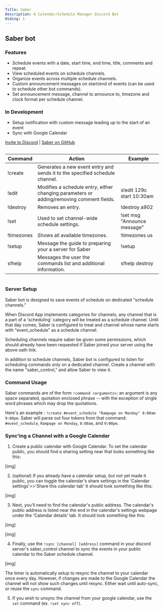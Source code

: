 ```yaml
---
Title: Saber
Description: A Calendar/Schedule Manager Discord Bot
Hiding: 1
---
```


## Saber bot

### Features
+ Schedule events with a date, start time, end time, title, comments and repeat.
+ View scheduled events on schedule channels.
+ Organize events across multiple schedule channels.
+ Custom announcement messages on start/end of events (can be used to schedule other bot commands).
+ Set announcement message, channel to announce to, timezone and clock format per schedule channel.

### In Development
+ Setup notification with custom message leading up to the start of an event
+ Sync with Google Calendar

[Invite to Discord](https://discordapp.com/api/oauth2/authorize?client_id=250801603630596100&scope=bot&permissions=76800) | [Saber on GitHub](https://github.com/notem/Saber-Bot)

<div style="overflow:auto;"> 
<table>
  <thead>
    <th>Command</th>
    <th>Action</th>
    <th>Example</th>
  </thead>
  <tbody>
    <tr>
      <td>!create</td>
      <td>Generates a new event entry and sends it to the specified schedule channel.</td>
      <td></td>
    </tr>
    <tr>
      <td>!edit</td>
      <td>Modifies a schedule entry, either changing parameters or adding/removing comment fields.</td>
      <td>s!edit 129c start 10:30am</td>
    </tr>
    <tr>
      <td>!destroy</td>
      <td>Removes an entry.</td>
      <td>!destroy a902</td>
    </tr>
    <tr>
      <td>!set</td>
      <td>Used to set channel-wide schedule settings.</td>
      <td>!set msg "Announce message"</td>
    </tr>
    <tr>
      <td>!timezones</td>
      <td>Shows all available timezones.</td>
      <td>!timezones us</td>
    </tr>
    <tr>
      <td>!setup</td>
      <td>Message the guide to preparing your a server for Saber</td>
      <td>!setup</td>
    </tr>
    <tr>
      <td>s!help</td>
      <td>Messages the user the commands list and additional information.</td>
      <td>s!help destroy</td>
    </tr>
  </tbody>
</table>
</div>

### Server Setup

Saber bot is designed to save events of schedule on dedicated "schedule channels." 

When Discord App implements categories for channels, any channel that is a part of a 'scheduling' category will be treated as a schedule channel. Until that day comes, Saber is configured to treat and channel whose name starts with "event_schedule" as a schedule channel.

Scheduling channels require saber be given some permissions, which should already have been requested if Saber joined your server using the above oath link.

In addition to schedule channels, Saber bot is configured to listen for scheduling commands only on a dedicated channel.  Create a channel with the name "saber_control," and allow Saber to view it.

### Command Usage

Saber commands are of the form ``!command <arguments>``; an argument is any space separated, quotation enclosed phrase -- with the exception of single word phrases which may drop the quotations. 

Here's an example : ``!create #event_schedule "Rampage on Monday" 8:00am 9:00pm``. Saber will parse out four tokens from that command: ``#event_schedule``, ``Rampage on Monday``, ``8:00am``, and ``9:00pm``.

### Sync'ing a Channel with a Google Calendar

1. Create a public calendar with Google Calendar. To set the calendar public, you should find a sharing setting near that looks something like this: 

  [img]

2. (optional) If you already have a calendar setup, but not yet made it public, you can toggle the calendar's share settings in the 'Calendar settings'>>'Share this calendar tab' It should look something like this: 

  [img]

3. Next, you'll need to find the calendar's public address.  The calendar's public address is listed near the end in the calendar's settings webpage under the 'Calendar details' tab. It should look something like this: 

  [img] 
  
  [img]

4. Finally, use the ``!sync [channel] [address]`` command in your discord server's saber_control channel to sync the events in your public calendar to the Saber schedule channel. 

  [img]
  
  The timer is automatically setup to resync the channel to your calendar once every day. However, if changes are made to the Google Calendar the channel will not show such changes until resync. Either wait until auto-sync, or reuse the ``sync`` command.

5. If you wish to unsync the channel from your google calendar, use the ``set`` command (ex. ``!set sync off``).
